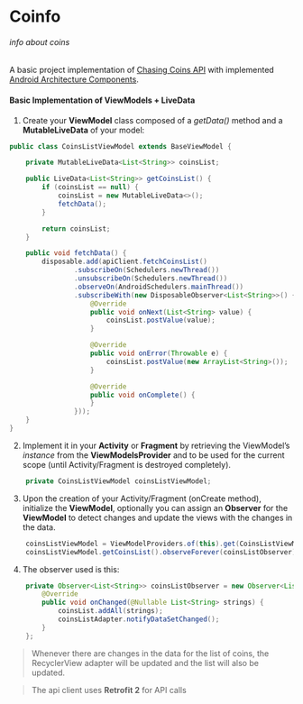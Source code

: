 Coinfo
=

###### _info about coins_

A basic project implementation of [Chasing Coins API][1]
with implemented [Android Architecture Components][2].


#### Basic Implementation of ViewModels + LiveData
1. Create your **ViewModel** class composed of a *getData()*
method and a **MutableLiveData** of your model:

```java
public class CoinsListViewModel extends BaseViewModel {

    private MutableLiveData<List<String>> coinsList;

    public LiveData<List<String>> getCoinsList() {
        if (coinsList == null) {
            coinsList = new MutableLiveData<>();
            fetchData();
        }

        return coinsList;
    }

    public void fetchData() {
        disposable.add(apiClient.fetchCoinsList()
                .subscribeOn(Schedulers.newThread())
                .unsubscribeOn(Schedulers.newThread())
                .observeOn(AndroidSchedulers.mainThread())
                .subscribeWith(new DisposableObserver<List<String>>() {
                    @Override
                    public void onNext(List<String> value) {
                        coinsList.postValue(value);
                    }

                    @Override
                    public void onError(Throwable e) {
                        coinsList.postValue(new ArrayList<String>());
                    }

                    @Override
                    public void onComplete() {
                    }
                }));
    }
}
```

2. Implement it in your **Activity** or **Fragment**
by retrieving the ViewModel’s *instance* from the
**ViewModelsProvider** and to be used for the current
scope (until Activity/Fragment is destroyed completely).

```java
    private CoinsListViewModel coinsListViewModel;
```

3. Upon the creation of your Activity/Fragment (onCreate method),
initialize the **ViewModel**, optionally you can assign an **Observer**
for the **ViewModel** to detect changes and update the views with
the changes in the data.

```java
    coinsListViewModel = ViewModelProviders.of(this).get(CoinsListViewModel.class);
    coinsListViewModel.getCoinsList().observeForever(coinsListObserver);
```

4. The observer used is this:

````java
    private Observer<List<String>> coinsListObserver = new Observer<List<String>>() {
        @Override
        public void onChanged(@Nullable List<String> strings) {
            coinsList.addAll(strings);
            coinsListAdapter.notifyDataSetChanged();
        }
    };
````

> Whenever there are changes in the data for the list of coins,
the RecyclerView adapter will be updated and the list will also be updated.

> The api client uses **Retrofit 2** for API calls

[1]: https://chasing-coins.com/api
[2]: https://developer.android.com/topic/libraries/architecture/index.html